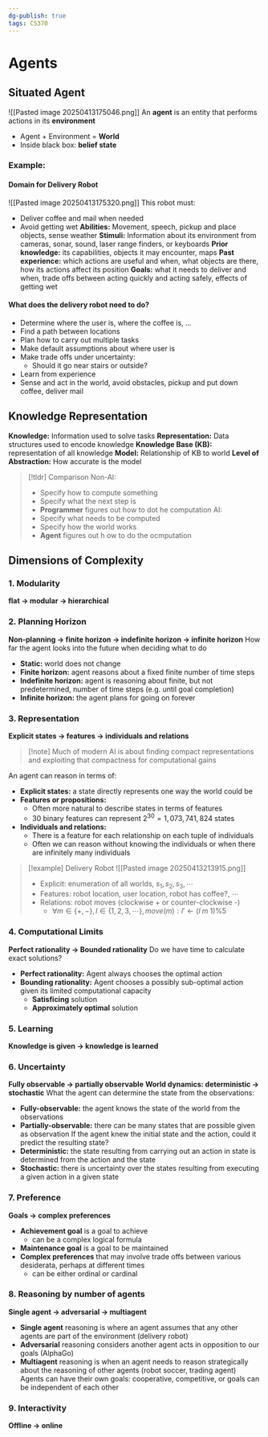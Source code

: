 ```yaml
---
dg-publish: true
tags: CS370
---
```

# Agents
## Situated Agent
![[Pasted image 20250413175046.png]]
An **agent** is an entity that performs actions in its **environment**
* Agent + Environment = **World**
* Inside black box: **belief state**
### Example: 
#### Domain for Delivery Robot
![[Pasted image 20250413175320.png]]
This robot must:
* Deliver coffee and mail when needed
* Avoid getting wet
**Abilities:** Movement, speech, pickup and place objects, sense weather
**Stimuli:** Information about its environment from cameras, sonar, sound, laser range finders, or keyboards
**Prior knowledge:** its capabilities, objects it may encounter, maps
**Past experience:** which actions are useful and when, what objects are there, how its actions affect its position
**Goals:** what it needs to deliver and when, trade offs between acting quickly and acting safely, effects of getting wet
#### What does the delivery robot need to do?
* Determine where the user is, where the coffee is, …
* Find a path between locations
* Plan how to carry out multiple tasks
* Make default assumptions about where user is
* Make trade offs under uncertainty:
	* Should it go near stairs or outside?
* Learn from experience
* Sense and act in the world, avoid obstacles, pickup and put down coffee, deliver mail
## Knowledge Representation
**Knowledge:** Information used to solve tasks
**Representation:** Data structures used to encode knowledge
**Knowledge Base (KB):** representation of all knowledge
**Model:** Relationship of KB to world
**Level of Abstraction:** How accurate is the model
>[!tldr] Comparison
>Non-AI:
>* Specify how to compute something
>* Specify what the next step is
>* **Programmer** figures out how to dot he computation
>AI:
>* Specify what needs to be computed
>* Specify how the world works
>* **Agent** figures out h ow to do the ocmputation

## Dimensions of Complexity
### 1. Modularity
**flat → modular → hierarchical**
### 2. Planning Horizon
**Non-planning → finite horizon → indefinite horizon → infinite horizon**
How far the agent looks into the future when deciding what to do
* **Static:** world does not change
* **Finite horizon:** agent reasons about a fixed finite number of time steps
* **Indefinite horizon:** agent is reasoning about finite, but not predetermined, number of time steps (e.g. until goal completion)
* **Infinite horizon:** the agent plans for going on forever
### 3. Representation
**Explicit states → features → individuals and relations**
> [!note] Much of modern AI is about finding compact representations and exploiting that compactness for computational gains

An agent can reason in terms of:
* **Explicit states:** a state directly represents one way the world could be
* **Features or propositions:** 
	* Often more natural to describe states in terms of features
	* 30 binary features can represent $2^{30}  = 1, 073,741,824$ states
* **Individuals and relations:**
	* There is a feature for each relationship on each tuple of individuals
	* Often we can reason without knowing the individuals or when there are infinitely many individuals
> [!example] Delivery Robot
> ![[Pasted image 20250413213915.png]]
> * Explicit: enumeration of all worlds, $s_1, s_2, s_3, \cdots$
> * Features: robot location, user location, robot has coffee?, $\cdots$
> * Relations: robot moves (clockwise + or counter-clockwise -) 
> 	* $\forall m \in \{+,-\}, l \in \{1, 2,3, \cdots\}, move(m): l'\leftarrow(l \;m\; 1)\%5$
### 4. Computational Limits
**Perfect rationality → Bounded rationality**
Do we have time to calculate exact solutions?
* **Perfect rationality:** Agent always chooses the optimal action
* **Bounding rationality:** Agent chooses a possibly sub-optimal action given its limited computational capacity
	* **Satisficing** solution
	* **Approximately optimal** solution
### 5. Learning
**Knowledge is given → knowledge is learned**
### 6. Uncertainty
**Fully observable → partially observable**
**World dynamics: deterministic → stochastic**
What the agent can determine the state from the observations:
* **Fully-observable:** the agent knows the state of the world from the observations
* **Partially-observable:** there can be many states that are possible given as observation
If the agent knew the initial state and the action, could it predict the resulting state?
* **Deterministic:** the state resulting from carrying out an action in state is determined from the action and the state
* **Stochastic:** there is uncertainty over the states resulting from executing a given action in a given state
### 7. Preference
**Goals → complex preferences**
* **Achievement goal** is a goal to achieve
	* can be a complex logical formula
* **Maintenance goal** is a goal to be maintained
* **Complex preferences** that may involve trade offs between various desiderata, perhaps at different times
	* can be either ordinal or cardinal
### 8. Reasoning by number of agents
**Single agent → adversarial → multiagent**
* **Single agent** reasoning is where an agent assumes that any other agents are part of the environment (delivery robot)
* **Adversarial** reasoning considers another agent acts in opposition to our goals (AlphaGo)
* **Multiagent** reasoning is when an agent needs to reason strategically about the reasoning of other agents (robot soccer, trading agent)
Agents can have their own goals: cooperative, competitive, or goals can be independent of each other
### 9. Interactivity
**Offline → online**
